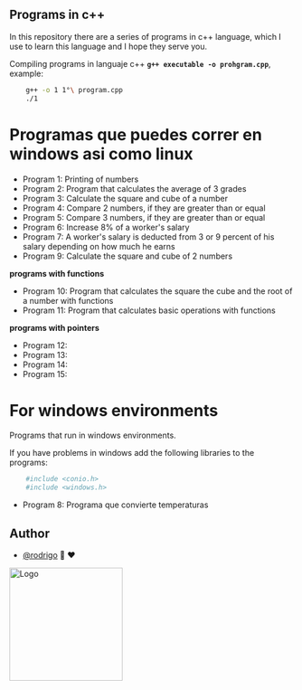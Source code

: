 ## Programs in c++

In this repository there are a series of programs in c++ language, which I use to learn this language and I hope they serve you.

Compiling programs in languaje c++ **`g++ executable -o prohgram.cpp`**, example:
```bash
    g++ -o 1 1°\ program.cpp
    ./1
```

# Programas que puedes correr en windows asi como linux

- Program 1: Printing of numbers
- Program 2: Program that calculates the average of 3 grades
- Program 3: Calculate the square and cube of a number
- Program 4: Compare 2 numbers, if they are greater than or equal
- Program 5: Compare 3 numbers, if they are greater than or equal
- Program 6: Increase 8% of a worker's salary
- Program 7: A worker's salary is deducted from 3 or 9 percent of his salary depending on how much he earns
- Program 9: Calculate the square and cube of 2 numbers

**programs with functions**

- Program 10: Program that calculates the square the cube and the root of a number with functions
- Program 11: Program that calculates basic operations with functions

**programs with pointers**

- Program 12:
- Program 13:
- Program 14:
- Program 15:

# For windows environments

Programs that run in windows environments.

If you have problems in windows add the following libraries to the programs:
```bash
    #include <conio.h>
    #include <windows.h>
```

- Program 8: Programa que convierte temperaturas 

## Author

- [@rodrigo](https://github.com/shapzo) 🐾 ♥

<img src="https://avatars.githubusercontent.com/u/85635398?v=4" height="200" alt="Logo">